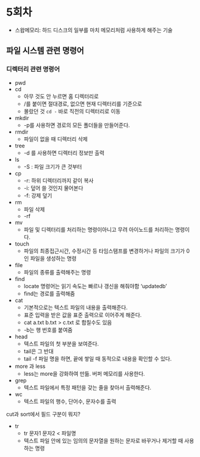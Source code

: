 # 5회차

- 스왑메모리: 하드 디스크의 일부를 마치 메모리처럼 사용하게 해주는 기술

## 파일 시스템 관련 명령어

### 디렉터리 관련 명령어

- pwd
- cd
    - 아무 것도 안 누르면 홈 디렉터리로
    - /를 붙이면 절대경로, 없으면 현재 디렉터리를 기준으로
    - 몰랐던 것 `cd -` 바로 직전의 디렉터리로 이동
- mkdir
    - -p를 사용하면 경로의 모든 폴더들을 만들어준다.
- rmdir
    - 파일이 없을 때 디렉터리 삭제
- tree
    - -d 를 사용하면 디렉터리 정보만 출력
- ls
    - -S : 파일 크기가 큰 것부터
- cp
    - -r: 하위 디렉터리까지 같이 복사
    - -i: 덮어 쓸 것인지 물어본다
    - -f: 강제 덮기
- rm
    - 파일 삭제
    - -rf
- mv
    - 파일 및 디렉터리를 처리하는 명령이아니고 무려 아이노드를 처리하는 명령이다.
- touch
    - 파일의 최종접근시간, 수정시간 등 타임스탬프를 변경하거나 파일의 크기가 0인 파일을 생성하는 명령
- file
    - 파일의 종류를 출력해주는 명령
- find
    - locate 명령어는 읽기 속도는 빠르나 갱신을 해줘야함 ‘updatedb’
    - find는 경로를 출력해줌
- cat
    - 기본적으로는 텍스트 파일의 내용을 출력해준다.
    - 표준 입력을 받은 값을 표준 출력으로 이어주게 해준다.
    - cat a.txt b.txt > c.txt 로 합칠수도 있음
    - -b는 행 번호를 붙여줌
- head
    - 텍스트 파일의 첫 부분을 보여준다.
    - tail은 그 반대
    - tail -f 파일 명을 하면, 끝에 쌓일 때 동적으로 내용을 확인할 수 있다.
- more 과 less
    - less는 more을 강화하여 만듦. 버퍼 메모리를 사용한다.
- grep
    - 텍스트 파일에서 특정 패턴을 갖는 줄을 찾아서 출력해준다.
- wc
    - 텍스트 파일의 행수, 단어수, 문자수를 출력

cut과 sort에서 필드 구분이 뭐지?

- tr
    - tr 문자1 문자2 < 파일명
    - 텍스트 파일 안에 있는 임의의 문자열을 원하는 문자로 바꾸거나 제거할 때 사용하는 명령
